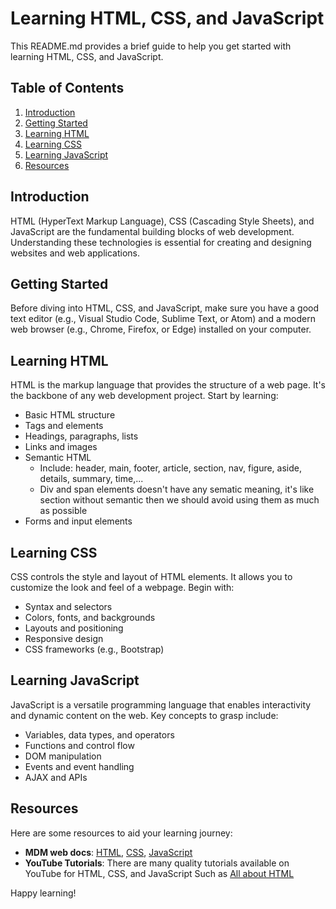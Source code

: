 # Learning HTML, CSS, and JavaScript

This README.md provides a brief guide to help you get started with learning HTML, CSS, and JavaScript.

## Table of Contents

1. [Introduction](#introduction)
2. [Getting Started](#getting-started)
3. [Learning HTML](#learning-html)
4. [Learning CSS](#learning-css)
5. [Learning JavaScript](#learning-javascript)
6. [Resources](#resources)

## Introduction

HTML (HyperText Markup Language), CSS (Cascading Style Sheets), and JavaScript are the fundamental building blocks of web development. Understanding these technologies is essential for creating and designing websites and web applications.

## Getting Started

Before diving into HTML, CSS, and JavaScript, make sure you have a good text editor (e.g., Visual Studio Code, Sublime Text, or Atom) and a modern web browser (e.g., Chrome, Firefox, or Edge) installed on your computer.

## Learning HTML

HTML is the markup language that provides the structure of a web page. It's the backbone of any web development project. Start by learning:

- Basic HTML structure
- Tags and elements
- Headings, paragraphs, lists
- Links and images
- Semantic HTML
  + Include: header, main, footer, article, section, nav, figure, aside, details, summary, time,...
  + Div and span elements doesn't have any sematic meaning, it's like section without semantic then we should avoid using them as much as possible
- Forms and input elements

## Learning CSS

CSS controls the style and layout of HTML elements. It allows you to customize the look and feel of a webpage. Begin with:

- Syntax and selectors
- Colors, fonts, and backgrounds
- Layouts and positioning
- Responsive design
- CSS frameworks (e.g., Bootstrap)

## Learning JavaScript

JavaScript is a versatile programming language that enables interactivity and dynamic content on the web. Key concepts to grasp include:

- Variables, data types, and operators
- Functions and control flow
- DOM manipulation
- Events and event handling
- AJAX and APIs

## Resources

Here are some resources to aid your learning journey:

- **MDM web docs**: [HTML](https://developer.mozilla.org/en-US/docs/Learn/HTML), [CSS](https://developer.mozilla.org/en-US/docs/Learn/CSS), [JavaScript](https://developer.mozilla.org/en-US/docs/Learn/JavaScript)
- **YouTube Tutorials**: There are many quality tutorials available on YouTube for HTML, CSS, and JavaScript Such as [All about HTML](https://www.youtube.com/watch?v=kUMe1FH4CHE&t=376s&ab_channel=freeCodeCamp.org)

Happy learning!
